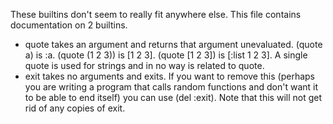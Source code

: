 These builtins don't seem to really fit anywhere else. This file contains documentation on 2 builtins.

* quote takes an argument and returns that argument unevaluated. (quote a) is :a. (quote (1 2 3)) is [1 2 3]. (quote [1 2 3]) is [:list 1 2 3]. A single quote is used for strings and in no way is related to quote.
* exit takes no arguments and exits. If you want to remove this (perhaps you are writing a program that calls random functions and don't want it to be able to end itself) you can use (del :exit). Note that this will not get rid of any copies of exit.